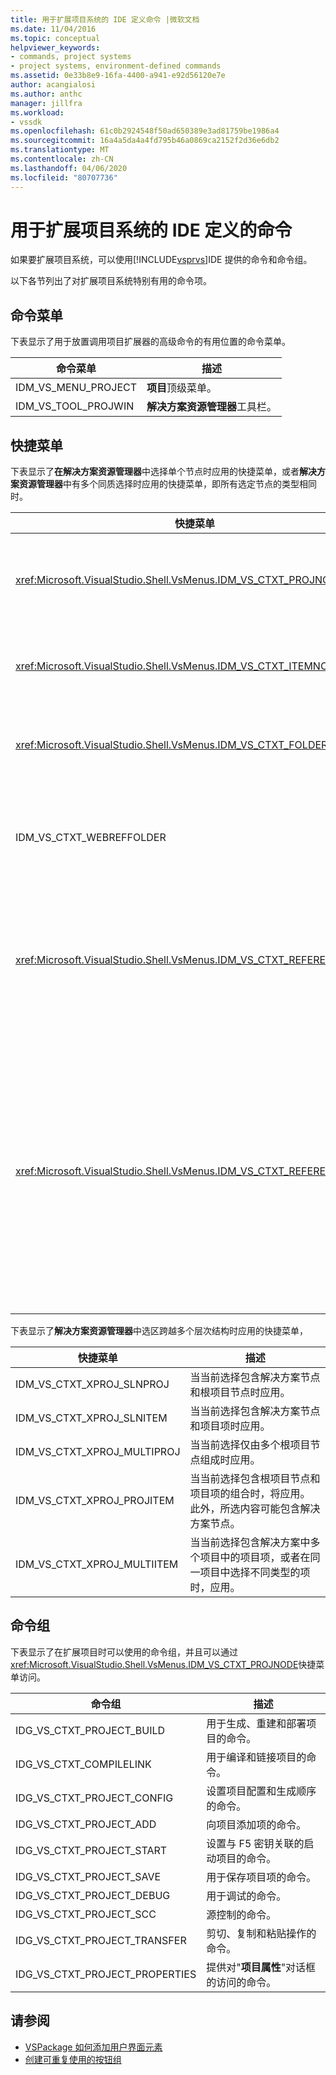 ```yaml
---
title: 用于扩展项目系统的 IDE 定义命令 |微软文档
ms.date: 11/04/2016
ms.topic: conceptual
helpviewer_keywords:
- commands, project systems
- project systems, environment-defined commands
ms.assetid: 0e33b8e9-16fa-4400-a941-e92d56120e7e
author: acangialosi
ms.author: anthc
manager: jillfra
ms.workload:
- vssdk
ms.openlocfilehash: 61c0b2924548f50ad650389e3ad81759be1986a4
ms.sourcegitcommit: 16a4a5da4a4fd795b46a0869ca2152f2d36e6db2
ms.translationtype: MT
ms.contentlocale: zh-CN
ms.lasthandoff: 04/06/2020
ms.locfileid: "80707736"
---
```

# <a name="ide-defined-commands-for-extending-project-systems"></a>用于扩展项目系统的 IDE 定义的命令
如果要扩展项目系统，可以使用[!INCLUDE[vsprvs](../../code-quality/includes/vsprvs_md.md)]IDE 提供的命令和命令组。

 以下各节列出了对扩展项目系统特别有用的命令项。

## <a name="command-menus"></a>命令菜单
 下表显示了用于放置调用项目扩展器的高级命令的有用位置的命令菜单。

|命令菜单|描述|
|------------------|-----------------|
|IDM_VS_MENU_PROJECT|**项目**顶级菜单。|
|IDM_VS_TOOL_PROJWIN|**解决方案资源管理器**工具栏。|

## <a name="shortcut-menus"></a>快捷菜单
 下表显示了**在解决方案资源管理器**中选择单个节点时应用的快捷菜单，或者**解决方案资源管理器**中有多个同质选择时应用的快捷菜单，即所有选定节点的类型相同时。

|快捷菜单|描述|
|-------------------|-----------------|
|<xref:Microsoft.VisualStudio.Shell.VsMenus.IDM_VS_CTXT_PROJNODE>|在选择项目节点时应用。|
|<xref:Microsoft.VisualStudio.Shell.VsMenus.IDM_VS_CTXT_ITEMNODE>|在选择文件时应用。|
|<xref:Microsoft.VisualStudio.Shell.VsMenus.IDM_VS_CTXT_FOLDERNODE>|在选择文件夹时应用。|
|IDM_VS_CTXT_WEBREFFOLDER|选择 Web 参考文件夹时应用。|
|<xref:Microsoft.VisualStudio.Shell.VsMenus.IDM_VS_CTXT_REFERENCEROOT>|当选择名为"引用"的引用根节点时应用。|
|<xref:Microsoft.VisualStudio.Shell.VsMenus.IDM_VS_CTXT_REFERENCE>|在选择引用节点时应用;这些仅包括程序集、COM 和项目引用。 不包括 Web 引用。|

 下表显示了**解决方案资源管理器**中选区跨越多个层次结构时应用的快捷菜单，

|快捷菜单|描述|
|-------------------|-----------------|
|IDM_VS_CTXT_XPROJ_SLNPROJ|当当前选择包含解决方案节点和根项目节点时应用。|
|IDM_VS_CTXT_XPROJ_SLNITEM|当当前选择包含解决方案节点和项目项时应用。|
|IDM_VS_CTXT_XPROJ_MULTIPROJ|当当前选择仅由多个根项目节点组成时应用。|
|IDM_VS_CTXT_XPROJ_PROJITEM|当当前选择包含根项目节点和项目项的组合时，将应用。 此外，所选内容可能包含解决方案节点。|
|IDM_VS_CTXT_XPROJ_MULTIITEM|当当前选择包含解决方案中多个项目中的项目项，或者在同一项目中选择不同类型的项时，应用。|

## <a name="command-groups"></a>命令组
 下表显示了在扩展项目时可以使用的命令组，并且可以通过<xref:Microsoft.VisualStudio.Shell.VsMenus.IDM_VS_CTXT_PROJNODE>快捷菜单访问。

|命令组|描述|
|-------------------|-----------------|
|IDG_VS_CTXT_PROJECT_BUILD|用于生成、重建和部署项目的命令。|
|IDG_VS_CTXT_COMPILELINK|用于编译和链接项目的命令。|
|IDG_VS_CTXT_PROJECT_CONFIG|设置项目配置和生成顺序的命令。|
|IDG_VS_CTXT_PROJECT_ADD|向项目添加项的命令。|
|IDG_VS_CTXT_PROJECT_START|设置与 F5 密钥关联的启动项目的命令。|
|IDG_VS_CTXT_PROJECT_SAVE|用于保存项目项的命令。|
|IDG_VS_CTXT_PROJECT_DEBUG|用于调试的命令。|
|IDG_VS_CTXT_PROJECT_SCC|源控制的命令。|
|IDG_VS_CTXT_PROJECT_TRANSFER|剪切、复制和粘贴操作的命令。|
|IDG_VS_CTXT_PROJECT_PROPERTIES|提供对"**项目属性**"对话框的访问的命令。|

## <a name="see-also"></a>请参阅

- [VSPackage 如何添加用户界面元素](../../extensibility/internals/how-vspackages-add-user-interface-elements.md)
- [创建可重复使用的按钮组](../../extensibility/creating-reusable-groups-of-buttons.md)
